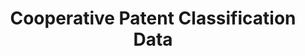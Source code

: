 ---
bigquery: https://console.cloud.google.com/bigquery?p=patents-public-data&d=cpc&page=dataset
citation: '“Cooperative Patent Classification” by the EPO and USPTO, for public use. '
contributors: EPO, USPTO
cost: None
description: Cooperative Patent Classification Data contains the scheme and definitions
  of the Cooperative Patent Classification system for classifying patent documents.
  The CPC is the result of a partnership between the EPO and the USPTO in their joint
  effort to develop a common, internationally compatible classification system for
  technical documents, in particular patent publications, which will be used by both
  offices in the patent granting process
documentation: https://www.cooperativepatentclassification.org/cpcSchemeAndDefinitions
last_edit: 04/12/2022, 08:28:44
location: https://www.cooperativepatentclassification.org/index
maintained_by: USPTO, EPO
schema_fields:
- residual_references
- sizeCache
- title_part
- date_revised
- ipcConcordant
- notAllocatable
- informative_references
- titleFull
- title_full
- limitingReferences
- titlePart
- child_groups
- limiting_references
- parents
- glossary
- informativeReferences
- level
- not_allocatable
- definition
- status
- dateRevised
- breakdownCode
- ipc_concordant
- additional_only
- residualReferences
- applicationReferences
- symbol
- children
- childGroups
- application_references
- breakdown_code
- synonyms
shortname: cooperative_patent_classification
tags:
- patents
- science
title: Cooperative Patent Classification Data
uuid: 984374a7-16e9-4b35-9445-458daceb01bf
---